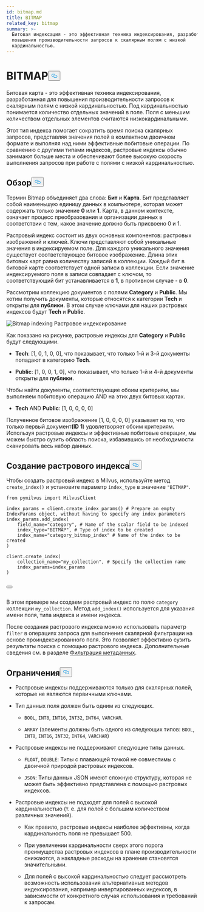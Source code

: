 ```yaml
---
id: bitmap.md
title: BITMAP
related_key: bitmap
summary: >-
  Битовая индексация - это эффективная техника индексирования, разработанная для
  повышения производительности запросов к скалярным полям с низкой
  кардинальностью.
---
```

<h1 id="BITMAP​" class="common-anchor-header">BITMAP<button data-href="#BITMAP​" class="anchor-icon" translate="no">
      <svg translate="no"
        aria-hidden="true"
        focusable="false"
        height="20"
        version="1.1"
        viewBox="0 0 16 16"
        width="16"
      >
        <path
          fill="#0092E4"
          fill-rule="evenodd"
          d="M4 9h1v1H4c-1.5 0-3-1.69-3-3.5S2.55 3 4 3h4c1.45 0 3 1.69 3 3.5 0 1.41-.91 2.72-2 3.25V8.59c.58-.45 1-1.27 1-2.09C10 5.22 8.98 4 8 4H4c-.98 0-2 1.22-2 2.5S3 9 4 9zm9-3h-1v1h1c1 0 2 1.22 2 2.5S13.98 12 13 12H9c-.98 0-2-1.22-2-2.5 0-.83.42-1.64 1-2.09V6.25c-1.09.53-2 1.84-2 3.25C6 11.31 7.55 13 9 13h4c1.45 0 3-1.69 3-3.5S14.5 6 13 6z"
        ></path>
      </svg>
    </button></h1><p>Битовая карта - это эффективная техника индексирования, разработанная для повышения производительности запросов к скалярным полям с низкой кардинальностью. Под кардинальностью понимается количество отдельных значений в поле. Поля с меньшим количеством отдельных элементов считаются низкокардинальными.</p>
<p>Этот тип индекса помогает сократить время поиска скалярных запросов, представляя значения полей в компактном двоичном формате и выполняя над ними эффективные побитовые операции. По сравнению с другими типами индексов, растровые индексы обычно занимают больше места и обеспечивают более высокую скорость выполнения запросов при работе с полями с низкой кардинальностью.</p>
<h2 id="Overview" class="common-anchor-header">Обзор<button data-href="#Overview" class="anchor-icon" translate="no">
      <svg translate="no"
        aria-hidden="true"
        focusable="false"
        height="20"
        version="1.1"
        viewBox="0 0 16 16"
        width="16"
      >
        <path
          fill="#0092E4"
          fill-rule="evenodd"
          d="M4 9h1v1H4c-1.5 0-3-1.69-3-3.5S2.55 3 4 3h4c1.45 0 3 1.69 3 3.5 0 1.41-.91 2.72-2 3.25V8.59c.58-.45 1-1.27 1-2.09C10 5.22 8.98 4 8 4H4c-.98 0-2 1.22-2 2.5S3 9 4 9zm9-3h-1v1h1c1 0 2 1.22 2 2.5S13.98 12 13 12H9c-.98 0-2-1.22-2-2.5 0-.83.42-1.64 1-2.09V6.25c-1.09.53-2 1.84-2 3.25C6 11.31 7.55 13 9 13h4c1.45 0 3-1.69 3-3.5S14.5 6 13 6z"
        ></path>
      </svg>
    </button></h2><p>Термин Bitmap объединяет два слова: <strong>Бит</strong> и <strong>Карта</strong>. Бит представляет собой наименьшую единицу данных в компьютере, которая может содержать только значение <strong>0</strong> или <strong>1</strong>. Карта, в данном контексте, означает процесс преобразования и организации данных в соответствии с тем, какое значение должно быть присвоено 0 и 1.</p>
<p>Растровый индекс состоит из двух основных компонентов: растровых изображений и ключей. Ключи представляют собой уникальные значения в индексируемом поле. Для каждого уникального значения существует соответствующее битовое изображение. Длина этих битовых карт равна количеству записей в коллекции. Каждый бит в битовой карте соответствует одной записи в коллекции. Если значение индексируемого поля в записи совпадает с ключом, то соответствующий бит устанавливается в <strong>1</strong>, в противном случае - в <strong>0</strong>.</p>
<p>Рассмотрим коллекцию документов с полями <strong>Category</strong> и <strong>Public</strong>. Мы хотим получить документы, которые относятся к категории <strong>Tech</strong> и открыты для <strong>публики</strong>. В этом случае ключами для наших растровых индексов будут <strong>Tech</strong> и <strong>Public</strong>.</p>
<p>
  
   <span class="img-wrapper"> <img translate="no" src="/docs/v2.5.x/assets/bitmap.png" alt="Bitmap indexing" class="doc-image" id="bitmap-indexing" />
   </span> <span class="img-wrapper"> <span>Растровое индексирование</span> </span></p>
<p>Как показано на рисунке, растровые индексы для <strong>Category</strong> и <strong>Public</strong> будут следующими.</p>
<ul>
<li><p><strong>Tech</strong>: [1, 0, 1, 0, 0], что показывает, что только 1-й и 3-й документы попадают в категорию <strong>Tech</strong>.</p></li>
<li><p><strong>Public</strong>: [1, 0, 0, 1, 0], что показывает, что только 1-й и 4-й документы открыты для <strong>публики</strong>.</p></li>
</ul>
<p>Чтобы найти документы, соответствующие обоим критериям, мы выполняем побитовую операцию AND на этих двух битовых картах.</p>
<ul>
<li><strong>Tech</strong> AND <strong>Public</strong>: [1, 0, 0, 0, 0]</li>
</ul>
<p>Полученное битовое изображение [1, 0, 0, 0, 0] указывает на то, что только первый документ<strong>(ID</strong> <strong>1</strong>) удовлетворяет обоим критериям. Используя растровые индексы и эффективные побитовые операции, мы можем быстро сузить область поиска, избавившись от необходимости сканировать весь набор данных.</p>
<h2 id="Create-a-bitmap-index" class="common-anchor-header">Создание растрового индекса<button data-href="#Create-a-bitmap-index" class="anchor-icon" translate="no">
      <svg translate="no"
        aria-hidden="true"
        focusable="false"
        height="20"
        version="1.1"
        viewBox="0 0 16 16"
        width="16"
      >
        <path
          fill="#0092E4"
          fill-rule="evenodd"
          d="M4 9h1v1H4c-1.5 0-3-1.69-3-3.5S2.55 3 4 3h4c1.45 0 3 1.69 3 3.5 0 1.41-.91 2.72-2 3.25V8.59c.58-.45 1-1.27 1-2.09C10 5.22 8.98 4 8 4H4c-.98 0-2 1.22-2 2.5S3 9 4 9zm9-3h-1v1h1c1 0 2 1.22 2 2.5S13.98 12 13 12H9c-.98 0-2-1.22-2-2.5 0-.83.42-1.64 1-2.09V6.25c-1.09.53-2 1.84-2 3.25C6 11.31 7.55 13 9 13h4c1.45 0 3-1.69 3-3.5S14.5 6 13 6z"
        ></path>
      </svg>
    </button></h2><p>Чтобы создать растровый индекс в Milvus, используйте метод <code translate="no">create_index()</code> и установите параметр <code translate="no">index_type</code> в значение <code translate="no">&quot;BITMAP&quot;</code>.</p>
<pre><code translate="no" class="language-python"><span class="hljs-keyword">from</span> pymilvus <span class="hljs-keyword">import</span> MilvusClient​
​
index_params = client.create_index_params() <span class="hljs-comment"># Prepare an empty IndexParams object, without having to specify any index parameters​</span>
index_params.add_index(​
    field_name=<span class="hljs-string">&quot;category&quot;</span>, <span class="hljs-comment"># Name of the scalar field to be indexed​</span>
    index_type=<span class="hljs-string">&quot;BITMAP&quot;</span>, <span class="hljs-comment"># Type of index to be created​</span>
    index_name=<span class="hljs-string">&quot;category_bitmap_index&quot;</span> <span class="hljs-comment"># Name of the index to be created​</span>
)​
​
client.create_index(​
    collection_name=<span class="hljs-string">&quot;my_collection&quot;</span>, <span class="hljs-comment"># Specify the collection name​</span>
    index_params=index_params​
)​

<button class="copy-code-btn"></button></code></pre>
<p>В этом примере мы создаем растровый индекс по полю <code translate="no">category</code> коллекции <code translate="no">my_collection</code>. Метод <code translate="no">add_index()</code> используется для указания имени поля, типа индекса и имени индекса.</p>
<p>После создания растрового индекса можно использовать параметр <code translate="no">filter</code> в операциях запроса для выполнения скалярной фильтрации на основе проиндексированного поля. Это позволяет эффективно сузить результаты поиска с помощью растрового индекса. Дополнительные сведения см. в разделе <a href="/docs/ru/boolean.md">Фильтрация метаданных</a>.</p>
<h2 id="Limits" class="common-anchor-header">Ограничения<button data-href="#Limits" class="anchor-icon" translate="no">
      <svg translate="no"
        aria-hidden="true"
        focusable="false"
        height="20"
        version="1.1"
        viewBox="0 0 16 16"
        width="16"
      >
        <path
          fill="#0092E4"
          fill-rule="evenodd"
          d="M4 9h1v1H4c-1.5 0-3-1.69-3-3.5S2.55 3 4 3h4c1.45 0 3 1.69 3 3.5 0 1.41-.91 2.72-2 3.25V8.59c.58-.45 1-1.27 1-2.09C10 5.22 8.98 4 8 4H4c-.98 0-2 1.22-2 2.5S3 9 4 9zm9-3h-1v1h1c1 0 2 1.22 2 2.5S13.98 12 13 12H9c-.98 0-2-1.22-2-2.5 0-.83.42-1.64 1-2.09V6.25c-1.09.53-2 1.84-2 3.25C6 11.31 7.55 13 9 13h4c1.45 0 3-1.69 3-3.5S14.5 6 13 6z"
        ></path>
      </svg>
    </button></h2><ul>
<li><p>Растровые индексы поддерживаются только для скалярных полей, которые не являются первичными ключами.</p></li>
<li><p>Тип данных поля должен быть одним из следующих.</p>
<ul>
<li><p><code translate="no">BOOL</code>, <code translate="no">INT8</code>, <code translate="no">INT16</code>, <code translate="no">INT32</code>, <code translate="no">INT64</code>, <code translate="no">VARCHAR</code>.</p></li>
<li><p><code translate="no">ARRAY</code> (элементы должны быть одного из следующих типов: <code translate="no">BOOL</code>, <code translate="no">INT8</code>, <code translate="no">INT16</code>, <code translate="no">INT32</code>, <code translate="no">INT64</code>, <code translate="no">VARCHAR</code>)</p></li>
</ul></li>
<li><p>Растровые индексы не поддерживают следующие типы данных.</p>
<ul>
<li><p><code translate="no">FLOAT</code>, <code translate="no">DOUBLE</code>: Типы с плавающей точкой не совместимы с двоичной природой растровых индексов.</p></li>
<li><p><code translate="no">JSON</code>: Типы данных JSON имеют сложную структуру, которая не может быть эффективно представлена с помощью растровых индексов.</p></li>
</ul></li>
<li><p>Растровые индексы не подходят для полей с высокой кардинальностью (т. е. для полей с большим количеством различных значений).</p>
<ul>
<li><p>Как правило, растровые индексы наиболее эффективны, когда кардинальность поля не превышает 500.</p></li>
<li><p>При увеличении кардинальности сверх этого порога преимущества растровых индексов в плане производительности снижаются, а накладные расходы на хранение становятся значительными.</p></li>
<li><p>Для полей с высокой кардинальностью следует рассмотреть возможность использования альтернативных методов индексирования, например инвертированных индексов, в зависимости от конкретного случая использования и требований к запросам.</p></li>
</ul></li>
</ul>
